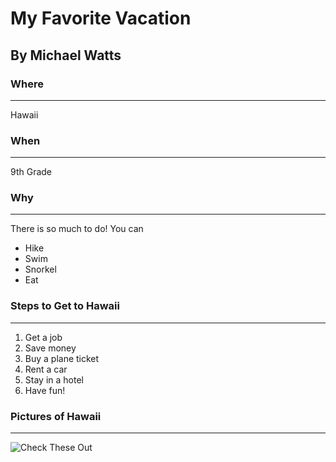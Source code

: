 # My Favorite Vacation
## By Michael Watts

### Where
-------------
Hawaii

### When
-------------
9th Grade

### Why
-------------
There is so much to do! You can

* Hike
* Swim
* Snorkel
* Eat

### Steps to Get to Hawaii
-------------
1. Get a job
2. Save money
3. Buy a plane ticket
4. Rent a car
5. Stay in a hotel
6. Have fun!

### Pictures of Hawaii
-------------

![Check These Out](https://kids.nationalgeographic.com/content/dam/kids/photos/States/A-I/hawaii-beach.ngsversion.1486588699914.adapt.1900.1.png)
